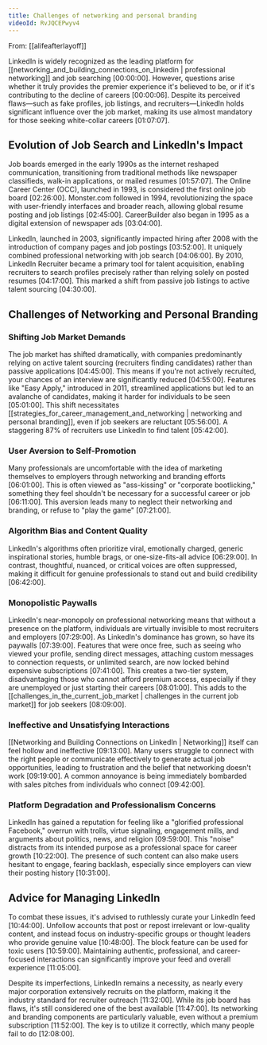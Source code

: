 ```yaml
---
title: Challenges of networking and personal branding
videoId: RvJQCEPwyv4
---
```


From: [[alifeafterlayoff]] <br/> 

LinkedIn is widely recognized as the leading platform for [[networking_and_building_connections_on_linkedin | professional networking]] and job searching <a class="yt-timestamp" data-t="00:00:00">[00:00:00]</a>. However, questions arise whether it truly provides the premier experience it's believed to be, or if it's contributing to the decline of careers <a class="yt-timestamp" data-t="00:00:06">[00:00:06]</a>. Despite its perceived flaws—such as fake profiles, job listings, and recruiters—LinkedIn holds significant influence over the job market, making its use almost mandatory for those seeking white-collar careers <a class="yt-timestamp" data-t="01:07:07">[01:07:07]</a>.

## Evolution of Job Search and LinkedIn's Impact

Job boards emerged in the early 1990s as the internet reshaped communication, transitioning from traditional methods like newspaper classifieds, walk-in applications, or mailed resumes <a class="yt-timestamp" data-t="01:57:07">[01:57:07]</a>. The Online Career Center (OCC), launched in 1993, is considered the first online job board <a class="yt-timestamp" data-t="02:26:00">[02:26:00]</a>. Monster.com followed in 1994, revolutionizing the space with user-friendly interfaces and broader reach, allowing global resume posting and job listings <a class="yt-timestamp" data-t="02:45:00">[02:45:00]</a>. CareerBuilder also began in 1995 as a digital extension of newspaper ads <a class="yt-timestamp" data-t="03:04:00">[03:04:00]</a>.

LinkedIn, launched in 2003, significantly impacted hiring after 2008 with the introduction of company pages and job postings <a class="yt-timestamp" data-t="03:52:00">[03:52:00]</a>. It uniquely combined professional networking with job search <a class="yt-timestamp" data-t="04:06:00">[04:06:00]</a>. By 2010, LinkedIn Recruiter became a primary tool for talent acquisition, enabling recruiters to search profiles precisely rather than relying solely on posted resumes <a class="yt-timestamp" data-t="04:17:00">[04:17:00]</a>. This marked a shift from passive job listings to active talent sourcing <a class="yt-timestamp" data-t="04:30:00">[04:30:00]</a>.

## Challenges of Networking and Personal Branding

### Shifting Job Market Demands
The job market has shifted dramatically, with companies predominantly relying on active talent sourcing (recruiters finding candidates) rather than passive applications <a class="yt-timestamp" data-t="04:45:00">[04:45:00]</a>. This means if you're not actively recruited, your chances of an interview are significantly reduced <a class="yt-timestamp" data-t="04:55:00">[04:55:00]</a>. Features like "Easy Apply," introduced in 2011, streamlined applications but led to an avalanche of candidates, making it harder for individuals to be seen <a class="yt-timestamp" data-t="05:01:00">[05:01:00]</a>. This shift necessitates [[strategies_for_career_management_and_networking | networking and personal branding]], even if job seekers are reluctant <a class="yt-timestamp" data-t="05:56:00">[05:56:00]</a>. A staggering 87% of recruiters use LinkedIn to find talent <a class="yt-timestamp" data-t="05:42:00">[05:42:00]</a>.

### User Aversion to Self-Promotion
Many professionals are uncomfortable with the idea of marketing themselves to employers through networking and branding efforts <a class="yt-timestamp" data-t="06:01:00">[06:01:00]</a>. This is often viewed as "ass-kissing" or "corporate bootlicking," something they feel shouldn't be necessary for a successful career or job <a class="yt-timestamp" data-t="06:11:00">[06:11:00]</a>. This aversion leads many to neglect their networking and branding, or refuse to "play the game" <a class="yt-timestamp" data-t="07:21:00">[07:21:00]</a>.

### Algorithm Bias and Content Quality
LinkedIn's algorithms often prioritize viral, emotionally charged, generic inspirational stories, humble brags, or one-size-fits-all advice <a class="yt-timestamp" data-t="06:29:00">[06:29:00]</a>. In contrast, thoughtful, nuanced, or critical voices are often suppressed, making it difficult for genuine professionals to stand out and build credibility <a class="yt-timestamp" data-t="06:42:00">[06:42:00]</a>.

### Monopolistic Paywalls
LinkedIn's near-monopoly on professional networking means that without a presence on the platform, individuals are virtually invisible to most recruiters and employers <a class="yt-timestamp" data-t="07:29:00">[07:29:00]</a>. As LinkedIn's dominance has grown, so have its paywalls <a class="yt-timestamp" data-t="07:39:00">[07:39:00]</a>. Features that were once free, such as seeing who viewed your profile, sending direct messages, attaching custom messages to connection requests, or unlimited search, are now locked behind expensive subscriptions <a class="yt-timestamp" data-t="07:41:00">[07:41:00]</a>. This creates a two-tier system, disadvantaging those who cannot afford premium access, especially if they are unemployed or just starting their careers <a class="yt-timestamp" data-t="08:01:00">[08:01:00]</a>. This adds to the [[challenges_in_the_current_job_market | challenges in the current job market]] for job seekers <a class="yt-timestamp" data-t="08:09:00">[08:09:00]</a>.

### Ineffective and Unsatisfying Interactions
[[Networking and Building Connections on LinkedIn | Networking]] itself can feel hollow and ineffective <a class="yt-timestamp" data-t="09:13:00">[09:13:00]</a>. Many users struggle to connect with the right people or communicate effectively to generate actual job opportunities, leading to frustration and the belief that networking doesn't work <a class="yt-timestamp" data-t="09:19:00">[09:19:00]</a>. A common annoyance is being immediately bombarded with sales pitches from individuals who connect <a class="yt-timestamp" data-t="09:42:00">[09:42:00]</a>.

### Platform Degradation and Professionalism Concerns
LinkedIn has gained a reputation for feeling like a "glorified professional Facebook," overrun with trolls, virtue signaling, engagement mills, and arguments about politics, news, and religion <a class="yt-timestamp" data-t="09:59:00">[09:59:00]</a>. This "noise" distracts from its intended purpose as a professional space for career growth <a class="yt-timestamp" data-t="10:22:00">[10:22:00]</a>. The presence of such content can also make users hesitant to engage, fearing backlash, especially since employers can view their posting history <a class="yt-timestamp" data-t="10:31:00">[10:31:00]</a>.

## Advice for Managing LinkedIn

To combat these issues, it's advised to ruthlessly curate your LinkedIn feed <a class="yt-timestamp" data-t="10:44:00">[10:44:00]</a>. Unfollow accounts that post or repost irrelevant or low-quality content, and instead focus on industry-specific groups or thought leaders who provide genuine value <a class="yt-timestamp" data-t="10:48:00">[10:48:00]</a>. The block feature can be used for toxic users <a class="yt-timestamp" data-t="10:59:00">[10:59:00]</a>. Maintaining authentic, professional, and career-focused interactions can significantly improve your feed and overall experience <a class="yt-timestamp" data-t="11:05:00">[11:05:00]</a>.

Despite its imperfections, LinkedIn remains a necessity, as nearly every major corporation extensively recruits on the platform, making it the industry standard for recruiter outreach <a class="yt-timestamp" data-t="11:32:00">[11:32:00]</a>. While its job board has flaws, it's still considered one of the best available <a class="yt-timestamp" data-t="11:47:00">[11:47:00]</a>. Its networking and branding components are particularly valuable, even without a premium subscription <a class="yt-timestamp" data-t="11:52:00">[11:52:00]</a>. The key is to utilize it correctly, which many people fail to do <a class="yt-timestamp" data-t="12:08:00">[12:08:00]</a>.
